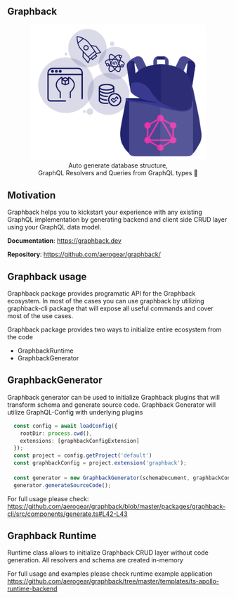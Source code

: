 ## Graphback

<p align="center">
  <img width="400" src="https://github.com/aerogear/graphback/raw/master/website/static/img/graphback.png">
  <br/>
  Auto generate database structure, <br/>
  GraphQL Resolvers and Queries from GraphQL types 🚀
</p>

## Motivation 

Graphback helps you to kickstart your experience with any existing GraphQL implementation
by generating backend and client side CRUD layer using your GraphQL data model.

**Documentation**: https://graphback.dev

**Repository**: https://github.com/aerogear/graphback/


## Graphback usage

Graphback package provides programatic API for the Graphback ecosystem.
In most of the cases you can use graphback by utilizing graphback-cli package that will expose all useful commands and cover most of the use cases.

Graphback package provides two ways to initialize entire ecosystem from the code

- GraphbackRuntime
- GraphbackGenerator

## GraphbackGenerator

Graphback generator can be used to initialize Graphback plugins that will transform schema and generate source code.
Graphback Generator will utilize GraphQL-Config with underlying plugins

```ts
  const config = await loadConfig({
    rootDir: process.cwd(),
    extensions: [graphbackConfigExtension]
  });
  const project = config.getProject('default')
  const graphbackConfig = project.extension('graphback');

  const generator = new GraphbackGenerator(schemaDocument, graphbackConfig)
  generator.generateSourceCode();
```

For full usage please check: 
https://github.com/aerogear/graphback/blob/master/packages/graphback-cli/src/components/generate.ts#L42-L43

## Graphback Runtime

Runtime class allows to initialize Graphback CRUD layer without code generation. 
All resolvers and schema are created in-memory

For full usage and examples please check runtime example application
https://github.com/aerogear/graphback/tree/master/templates/ts-apollo-runtime-backend
